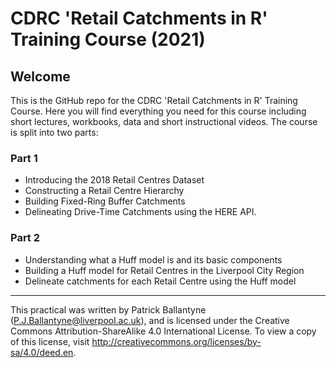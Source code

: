 # CDRC 'Retail Catchments in R' Training Course (2021)

## Welcome

This is the GitHub repo for the CDRC 'Retail Catchments in R' Training Course. Here you will find everything you need for this course including short lectures, workbooks, data and short instructional videos. The course is split into two parts:

### **Part 1**

* Introducing the 2018 Retail Centres Dataset
* Constructing a Retail Centre Hierarchy
* Building Fixed-Ring Buffer Catchments
* Delineating Drive-Time Catchments using the HERE API.

### **Part 2**

* Understanding what a Huff model is and its basic components
* Building a Huff model for Retail Centres in the Liverpool City Region 
* Delineate catchments for each Retail Centre using the Huff model

---

This practical was written by Patrick Ballantyne (P.J.Ballantyne@liverpool.ac.uk), and is  licensed under the Creative Commons Attribution-ShareAlike 4.0 International License. To view a copy of this license, visit http://creativecommons.org/licenses/by-sa/4.0/deed.en.
